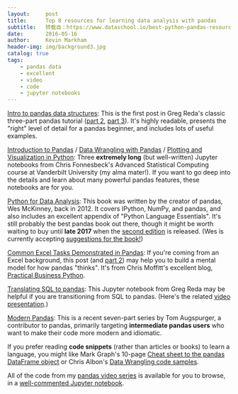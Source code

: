 ```yaml
---
layout:     post
title:      Top 8 resources for learning data analysis with pandas
subtitle:   转载自：https://www.dataschool.io/best-python-pandas-resources/
date:       2016-05-16
author:     Kevin Markham
header-img: img/background3.jpg
catalog: true
tags:
    - pandas data
    - excellent
    - video
    - code
    - jupyter notebooks
---
```


[Intro to pandas data structures](http://www.gregreda.com/2013/10/26/intro-to-pandas-data-structures): This is the first post in Greg Reda's classic three-part pandas tutorial ([part 2](http://www.gregreda.com/2013/10/26/working-with-pandas-dataframes), [part 3](http://www.gregreda.com/2013/10/26/using-pandas-on-the-movielens-dataset)). It's highly readable, presents the "right" level of detail for a pandas beginner, and includes lots of useful examples.

[Introduction to Pandas](http://nbviewer.jupyter.org/github/fonnesbeck/Bios8366/blob/master/notebooks/Section2_1-Introduction-to-Pandas.ipynb) / [Data Wrangling with Pandas](http://nbviewer.jupyter.org/github/fonnesbeck/Bios8366/blob/master/notebooks/Section2_2-Data-Wrangling-with-Pandas.ipynb) / [Plotting and Visualization in Python](http://nbviewer.jupyter.org/github/fonnesbeck/Bios8366/blob/master/notebooks/Section0_2-Plotting-and-Visualization.ipynb): Three **extremely long** (but well-written) Jupyter notebooks from Chris Fonnesbeck's Advanced Statistical Computing course at Vanderbilt University (my alma mater!). If you want to go deep into the details and learn about many powerful pandas features, these notebooks are for you.

[Python for Data Analysis](http://shop.oreilly.com/product/0636920023784.do): This book was written by the creator of pandas, Wes McKinney, back in 2012. It covers IPython, NumPy, and pandas, and also includes an excellent appendix of "Python Language Essentials". It's still probably the best pandas book out there, though it might be worth waiting to buy until **late 2017** when the [second edition](http://shop.oreilly.com/product/0636920050896.do) is released. (Wes is currently accepting [suggestions for the book!](https://github.com/wesm/pydata-book/issues/37))

[Common Excel Tasks Demonstrated in Pandas](http://pbpython.com/excel-pandas-comp.html): If you're coming from an Excel background, this post (and [part 2](http://pbpython.com/excel-pandas-comp-2.html)) may help you to build a mental model for how pandas "thinks". It's from Chris Moffitt's excellent blog, [Practical Business Python](http://pbpython.com/).

[Translating SQL to pandas](http://nbviewer.jupyter.org/github/gjreda/pydata2014nyc/blob/master/demo.ipynb): This Jupyter notebook from Greg Reda may be helpful if you are transitioning from SQL to pandas. (Here's the related [video presentation](https://www.youtube.com/watch?v=1uVWjdAbgBg).)

[Modern Pandas](http://tomaugspurger.github.io/modern-1.html): This is a recent seven-part series by Tom Augspurger, a contributor to pandas, primarily targeting **intermediate pandas users** who want to make their code more modern and idiomatic.

If you prefer reading **code snippets** (rather than articles or books) to learn a language, you might like Mark Graph's 10-page [Cheat sheet to the pandas DataFrame object](https://drive.google.com/file/d/0ByIrJAE4KMTtTUtiVExiUGVkRkE/view) or Chris Albon's [Data Wrangling code samples](http://chrisalbon.com/.).

All of the code from my [pandas video series](http://www.dataschool.io/easier-data-analysis-with-pandas) is available for you to browse, in a [well-commented Jupyter notebook](http://nbviewer.jupyter.org/github/justmarkham/pandas-videos/blob/master/pandas.ipynb).
